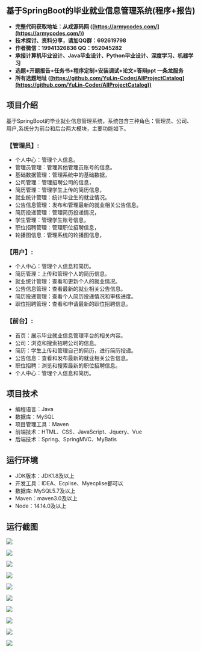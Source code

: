 ## 基于SpringBoot的毕业就业信息管理系统(程序+报告)

- <b>完整代码获取地址：从戎源码网 ([https://armycodes.com/](https://armycodes.com/))</b>
- <b>技术探讨、资料分享，请加QQ群：692619798</b> 
- <b>作者微信：19941326836  QQ：952045282</b> 
- <b>承接计算机毕业设计、Java毕业设计、Python毕业设计、深度学习、机器学习</b>
- <b>选题+开题报告+任务书+程序定制+安装调试+论文+答辩ppt 一条龙服务</b>
- <b>所有选题地址 ([https://github.com/YuLin-Coder/AllProjectCatalog](https://github.com/YuLin-Coder/AllProjectCatalog)) </b>

## 项目介绍
基于SpringBoot的毕业就业信息管理系统，系统包含三种角色：管理员、公司、用户,系统分为前台和后台两大模块，主要功能如下。

### 【管理员】:
- 个人中心：管理个人信息。
- 管理员管理：管理其他管理员账号的信息。
- 基础数据管理：管理系统中的基础数据，
- 公司管理：管理招聘公司的信息，
- 简历管理：管理学生上传的简历信息，
- 就业统计管理：统计毕业生的就业情况。
- 公告信息管理：发布和管理最新的就业相关公告信息。
- 简历投递管理：管理简历投递情况，
- 学生管理：管理学生账号信息，
- 职位招聘管理：管理职位招聘信息，
- 轮播图信息：管理系统的轮播图信息，

### 【用户】:
- 个人中心：管理个人信息和简历。
- 简历管理：上传和管理个人的简历信息。
- 就业统计管理：查看和更新个人的就业情况。
- 公告信息管理：查看最新的就业相关公告信息。
- 简历投递管理：查看个人简历投递情况和审核进度。
- 职位招聘管理：查看和申请最新的职位招聘信息。

### 【前台】:
- 首页：展示毕业就业信息管理平台的相关内容。
- 公司：浏览和搜索招聘公司的信息。
- 简历：学生上传和管理自己的简历，进行简历投递。
- 公告信息：查看和发布最新的就业相关公告信息。
- 职位招聘：浏览和搜索最新的职位招聘信息。
- 个人中心：管理个人信息和简历。

## 项目技术
- 编程语言：Java
- 数据库：MySQL
- 项目管理工具：Maven
- 前端技术：HTML、CSS、JavaScript、Jquery、Vue
- 后端技术：Spring、SpringMVC、MyBatis

## 运行环境
- JDK版本：JDK1.8及以上
- 开发工具：IDEA、Ecplise、Myecplise都可以
- 数据库: MySQL5.7及以上
- Maven：maven3.0及以上
- Node：14.14.0及以上

## 运行截图
![](screenshot/1.png)

![](screenshot/2.png)

![](screenshot/3.png)

![](screenshot/4.png)

![](screenshot/5.png)

![](screenshot/6.png)

![](screenshot/7.png)

![](screenshot/8.png)

![](screenshot/9.png)

![](screenshot/10.png)

